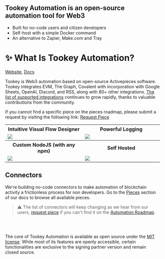 ## Tookey Automation is an open-source automation tool for Web3

-   Built for no-code users and citizen developers
-   Self-host with a simple Docker command
-   An alternative to Zapier, Make.com and Tray

# ✨ What Is Tookey Automation?

[Website](https://tookey.io/product/automation), [Docs](https://tookey.gitbook.io/)

Tookey is Web3 automation based on open-source Activepieces software. Tookey integrates EVM, The Graph, Covalent with incorporation with Google Sheets, OpenAI, Discord, and RSS, along with 80+ other integrations. [The list of supported integrations](https://www.activepieces.com/docs/pieces/overview) continues to grow rapidly, thanks to valuable contributions from the community.

<table>
  
  <tr>
    <th>
      Intuitive Visual Flow Designer
    </th>
    <th>
      Powerful Logging
    </th>

If you cannot find a specific piece on the pieces roadmap, please submit a request by visiting the following link: [Request Piece](https://github.com/activepieces/activepieces/issues/new/choose)

   <tr>
    <td width="50%">
    <img src="https://uploads-ssl.webflow.com/62c21c5154de255ece48bdf4/638f882fe84c1e465161177c_Screenshot%202022-12-06%20at%2021.14%201-p-1080.png" />
    </td>
    <td width="50%">
    <img src="https://uploads-ssl.webflow.com/62c21c5154de255ece48bdf4/638f8e093a493043dc8ed633_Screenshot%202022-12-06%20at%2021.44%201-p-1080.png" />
    </td>
  </tr>

  <tr>
    <th>
      Custom NodeJS (with any npm)
    </th>
    <th>
      Self Hosted
    </th>
</tr>

 <tr>
    <td width="50%">
    <img src="https://uploads-ssl.webflow.com/62c21c5154de255ece48bdf4/638f902e016e13f712543baf_Screenshot%202022-12-06%20at%2021.54%201-p-1080.png" />
    </td>
    <td width="50%">
    <img src="https://uploads-ssl.webflow.com/62c21c5154de255ece48bdf4/638fc2f3d951ef60fb258a6e_Screenshot%202022-12-07%20at%2001.31%201-p-1080.png" />
    </td>
 </tr>
</table>

## Connectors

We're building no-code connectors to make automation of blockchain activity a frictionless process for non developers. Go to the [Pieces](https://tookey.gitbook.io/automation/pieces) section of our docs to browse all available pieces.

> :warning: The list of connectors will keep changing as we hear from our users, [request piece](https://github.com/tookey-io/automation/issues/new/choose) if you can't find it on the [Automation Roadmap](https://github.com/orgs/tookey-io/projects/2/views/1).

<br>
<br>

The core of Tookey Automation is available as open source under the [MIT license](https://github.com/tookey-io/automation/blob/main/LICENSE). While most of its features are openly accessible, certain functionalities are exclusive to the signing partner version and remain closed source.
